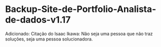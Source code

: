# Backup-Site-de-Portfolio-Analista-de-dados-v1.17
Adicionado: Citação do Isaac Ikawa: Não seja uma pessoa que não traz soluções, seja uma pessoa solucionadora.
